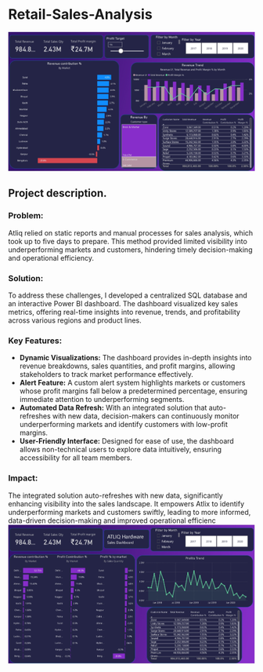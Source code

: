 # Retail-Sales-Analysis
![pic](https://github.com/abdusami-mohammed/Retail-Sales-Analysis/blob/720976355ae9a16cc908e116a3982d91af44a6cf/Images/Sales%20Analytics%20dashboard%20PF%20PROJ_page-3.jpg)

## Project description. 
### Problem:
Atliq relied on static reports and manual processes for sales analysis, which took up to five days to prepare. This method provided limited visibility into underperforming markets and customers, hindering timely decision-making and operational efficiency.

### Solution:
To address these challenges, I developed a centralized SQL database and an interactive Power BI dashboard. The dashboard visualized key sales metrics, offering real-time insights into revenue, trends, and profitability across various regions and product lines.

### Key Features:

- **Dynamic Visualizations:** The dashboard provides in-depth insights into revenue breakdowns, sales quantities, and profit margins, allowing stakeholders to track market performance effectively.
- **Alert Feature:** A custom alert system highlights markets or customers whose profit margins fall below a predetermined percentage, ensuring immediate attention to underperforming segments.
- **Automated Data Refresh:** With an integrated solution that auto-refreshes with new data, decision-makers can continuously monitor underperforming markets and identify customers with low-profit margins.
- **User-Friendly Interface:** Designed for ease of use, the dashboard allows non-technical users to explore data intuitively, ensuring accessibility for all team members.

### Impact:
The integrated solution auto-refreshes with new data, significantly enhancing visibility into the sales landscape. It empowers Atlix to identify underperforming markets and customers swiftly, leading to more informed, data-driven decision-making and improved operational efficienc
![pic](https://github.com/abdusami-mohammed/Retail-Sales-Analysis/blob/720976355ae9a16cc908e116a3982d91af44a6cf/Images/Sales%20Analytics%20dashboard%20PF%20PROJ_page-2.jpg)


